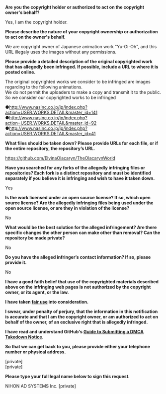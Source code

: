 **Are you the copyright holder or authorized to act on the copyright owner's behalf?**

Yes, I am the copyright holder.

**Please describe the nature of your copyright ownership or authorization to act on the owner's behalf.**

We are copyright owner of Japanese animation work "Yu-Gi-Oh", and this URL illegaly uses the images without any permissions.

**Please provide a detailed description of the original copyrighted work that has allegedly been infringed. If possible, include a URL to where it is posted online.**

The original copyrighted works we consider to be infringed are images regarding to the following animations.  
We do not permit the uploaders to make a copy and transmit it to the public. So we consider our copyrighted works to be infringed

●http://www.nasinc.co.jp/jp/index.php?action=USER.WORKS.DETAIL&master_id=141  
●http://www.nasinc.co.jp/jp/index.php?action=USER.WORKS.DETAIL&master_id=92  
●http://www.nasinc.co.jp/jp/index.php?action=USER.WORKS.DETAIL&master_id=41

**What files should be taken down? Please provide URLs for each file, or if the entire repository, the repository’s URL.**

https://github.com/ElvinaOlacaryn/TheOlacarynWorld

**Have you searched for any forks of the allegedly infringing files or repositories? Each fork is a distinct repository and must be identified separately if you believe it is infringing and wish to have it taken down.**

Yes

**Is the work licensed under an open source license? If so, which open source license? Are the allegedly infringing files being used under the open source license, or are they in violation of the license?**

No

**What would be the best solution for the alleged infringement? Are there specific changes the other person can make other than removal? Can the repository be made private?**

No

**Do you have the alleged infringer’s contact information? If so, please provide it.**

No

**I have a good faith belief that use of the copyrighted materials described above on the infringing web pages is not authorized by the copyright owner, or its agent, or the law.**

**I have taken <a href="https://www.lumendatabase.org/topics/22">fair use</a> into consideration.**

**I swear, under penalty of perjury, that the information in this notification is accurate and that I am the copyright owner, or am authorized to act on behalf of the owner, of an exclusive right that is allegedly infringed.**

**I have read and understand GitHub's <a href="https://help.github.com/articles/guide-to-submitting-a-dmca-takedown-notice/">Guide to Submitting a DMCA Takedown Notice</a>.**

**So that we can get back to you, please provide either your telephone number or physical address.**

[private]  
[private]

**Please type your full legal name below to sign this request.**

NIHON AD SYSTEMS Inc. [private]
